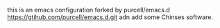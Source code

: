 this is an emacs configuration forked by purcell/emacs.d <https://gtihub.com/purcell/emacs.d.git> adn add some Chinses software.

